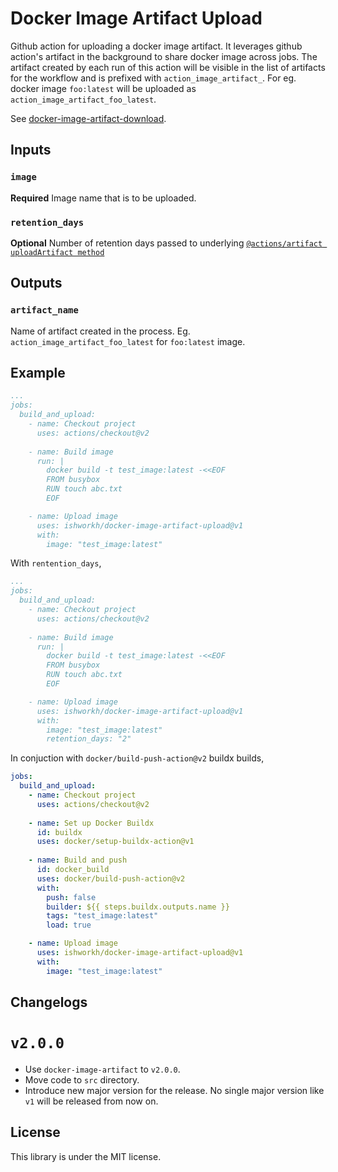 # Docker Image Artifact Upload

Github action for uploading a docker image artifact. It leverages github action's artifact in the background to share docker image across jobs. The artifact created by each run of this action will be visible in the list of artifacts for the workflow and is prefixed with `action_image_artifact_`. For eg. docker image `foo:latest` will be uploaded as `action_image_artifact_foo_latest`.

See [docker-image-artifact-download](https://github.com/ishworkh/docker-image-artifact-download).

## Inputs

### `image`

**Required** Image name that is to be uploaded.

### `retention_days`

**Optional** Number of retention days passed to underlying [`@actions/artifact uploadArtifact method`](https://github.com/actions/toolkit/tree/main/packages/artifact#available-options) 

## Outputs

### `artifact_name`

Name of artifact created in the process. Eg. `action_image_artifact_foo_latest` for `foo:latest` image.

## Example

```yaml
...
jobs:
  build_and_upload:
    - name: Checkout project
      uses: actions/checkout@v2
      
    - name: Build image
      run: |
        docker build -t test_image:latest -<<EOF
        FROM busybox
        RUN touch abc.txt
        EOF

    - name: Upload image
      uses: ishworkh/docker-image-artifact-upload@v1
      with:
        image: "test_image:latest"

```

With `rentention_days`,

```yaml
...
jobs:
  build_and_upload:
    - name: Checkout project
      uses: actions/checkout@v2
      
    - name: Build image
      run: |
        docker build -t test_image:latest -<<EOF
        FROM busybox
        RUN touch abc.txt
        EOF

    - name: Upload image
      uses: ishworkh/docker-image-artifact-upload@v1
      with:
        image: "test_image:latest"
        retention_days: "2"

```

In conjuction with `docker/build-push-action@v2` buildx builds,

```yaml
jobs:
  build_and_upload:
    - name: Checkout project
      uses: actions/checkout@v2
      
    - name: Set up Docker Buildx
      id: buildx
      uses: docker/setup-buildx-action@v1
  
    - name: Build and push
      id: docker_build
      uses: docker/build-push-action@v2
      with:
        push: false
        builder: ${{ steps.buildx.outputs.name }}
        tags: "test_image:latest"
        load: true

    - name: Upload image
      uses: ishworkh/docker-image-artifact-upload@v1
      with:
        image: "test_image:latest"

```

## Changelogs

# `v2.0.0`

- Use `docker-image-artifact` to `v2.0.0`.
- Move code to `src` directory.
- Introduce new major version for the release. No single major version like `v1` will be released from now on.

## License

This library is under the MIT license.
